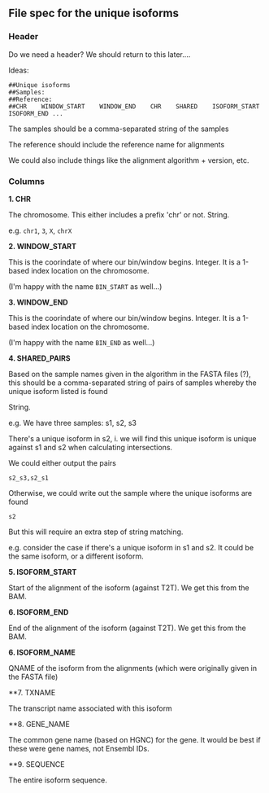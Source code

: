 
## File spec for the unique isoforms

### Header

Do we need a header? We should return to this later....

Ideas:

```
##Unique isoforms
##Samples: 
##Reference: 
##CHR    WINDOW_START    WINDOW_END    CHR    SHARED    ISOFORM_START    ISOFORM_END ...
```

The samples should be a comma-separated string of the samples

The reference should include the reference name for alignments

We could also include things like the alignment algorithm + version, etc. 

### Columns

**1. CHR**

The chromosome. This either includes a prefix 'chr' or not. String.

e.g. `chr1`, `3`, `X`, `chrX`


**2. WINDOW_START**

This is the coorindate of where our bin/window begins. Integer.
It is a 1-based index location on the chromosome.

(I'm happy with the name `BIN_START` as well...)


**3. WINDOW_END**

This is the coorindate of where our bin/window begins. Integer.
It is a 1-based index location on the chromosome.

(I'm happy with the name `BIN_END` as well...)



**4. SHARED_PAIRS**

Based on the sample names given in the algorithm in the FASTA files (?), 
this should be a comma-separated string of pairs of samples whereby the unique isoform listed is found

String.

e.g.
We have three samples: s1, s2, s3

There's a unique isoform in s2, i. we will find this unique isoform is unique against s1 and s2 when calculating intersections. 

We could either output the pairs

`s2_s3,s2_s1`

Otherwise, we could write out the sample where the unique isoforms are found

```
s2
```

But this will require an extra step of string matching. 

e.g. consider the case if there's a unique isoform in s1 and s2. It could be the same isoform, or a different isoform. 



**5. ISOFORM_START**

Start of the alignment of the isoform (against T2T). We get this from the BAM.


**6. ISOFORM_END**

End of the alignment of the isoform (against T2T). We get this from the BAM.

**6. ISOFORM_NAME**

QNAME of the isoform from the alignments (which were originally given in the FASTA file)


**7. TXNAME

The transcript name associated with this isoform

**8. GENE_NAME

The common gene name (based on HGNC) for the gene. It would be best if these were gene names, not Ensembl IDs.

**9. SEQUENCE

The entire isoform sequence.












